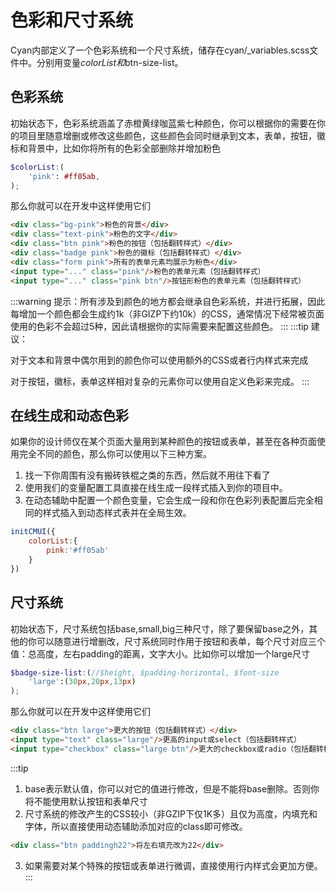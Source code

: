 # 色彩和尺寸系统
Cyan内部定义了一个色彩系统和一个尺寸系统，储存在cyan/_variables.scss文件中。分别用变量$colorList和$btn-size-list。
## 色彩系统
初始状态下，色彩系统涵盖了赤橙黄绿咖蓝紫七种颜色，你可以根据你的需要在你的项目里随意增删或修改这些颜色，这些颜色会同时继承到文本，表单，按钮，徽标和背景中，比如你将所有的色彩全部删除并增加粉色
```scss
$colorList:(
	'pink': #ff05ab,
);
```
那么你就可以在开发中这样使用它们
```html
<div class="bg-pink">粉色的背景</div>
<div class="text-pink">粉色的文字</div>
<div class="btn pink">粉色的按钮（包括翻转样式）</div>
<div class="badge pink">粉色的徽标（包括翻转样式）</div>
<div class="form pink">所有的表单元素均展示为粉色</div>
<input type="..." class="pink"/>粉色的表单元素（包括翻转样式）
<input type="..." class="pink btn"/>按钮形粉色的表单元素（包括翻转样式）
```
:::warning
提示：所有涉及到颜色的地方都会继承自色彩系统，并进行拓展，因此每增加一个颜色都会生成约1k（非GIZP下约10k）的CSS，通常情况下经常被页面使用的色彩不会超过5种，因此请根据你的实际需要来配置这些颜色。
:::
:::tip
建议：

对于文本和背景中偶尔用到的颜色你可以使用额外的CSS或者行内样式来完成

对于按钮，徽标，表单这样相对复杂的元素你可以使用自定义色彩来完成。
:::
## 在线生成和动态色彩
如果你的设计师仅在某个页面大量用到某种颜色的按钮或表单，甚至在各种页面使用完全不同的颜色，那么你可以使用以下三种方案。
1. 找一下你周围有没有搬砖铁棍之类的东西，然后就不用往下看了
2. 使用我们的变量配置工具直接在线生成一段样式插入到你的项目中。
3. 在动态辅助中配置一个颜色变量，它会生成一段和你在色彩列表配置后完全相同的样式插入到动态样式表并在全局生效。
```javascript
initCMUI({
    colorList:{
        pink:'#ff05ab'
    }
})
```
## 尺寸系统
初始状态下，尺寸系统包括base,small,big三种尺寸，除了要保留base之外，其他的你可以随意进行增删改，尺寸系统同时作用于按钮和表单，每个尺寸对应三个值：总高度，左右padding的距离，文字大小。比如你可以增加一个large尺寸
```scss
$badge-size-list:(//$height, $padding-horizontal, $font-size
	'large':(30px,20px,13px)
);
```
那么你就可以在开发中这样使用它们
```html
<div class="btn large">更大的按钮（包括翻转样式）</div>
<input type="text" class="large"/>更高的input或select（包括翻转样式）
<input type="checkbox" class="large btn"/>更大的checkbox或radio（包括翻转样式）
```
:::tip
1. base表示默认值，你可以对它的值进行修改，但是不能将base删除。否则你将不能使用默认按钮和表单尺寸
2. 尺寸系统的修改产生的CSS较小（非GZIP下仅1K多）且仅为高度，内填充和字体，所以直接使用动态辅助添加对应的class即可修改。
```html
<div class="btn paddingh22">将左右填充改为22</div>
```
3. 如果需要对某个特殊的按钮或表单进行微调，直接使用行内样式会更加方便。
:::